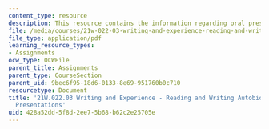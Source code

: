 ```yaml
---
content_type: resource
description: This resource contains the information regarding oral presentations.
file: /media/courses/21w-022-03-writing-and-experience-reading-and-writing-autobiography-spring-2014/428a52dd5f8d2ee75b68b62c2e25705e_MIT21W_022_03S14_OralPres.pdf
file_type: application/pdf
learning_resource_types:
- Assignments
ocw_type: OCWFile
parent_title: Assignments
parent_type: CourseSection
parent_uid: 9bec6f95-18d6-0133-8e69-951760b0c710
resourcetype: Document
title: '21W.022.03 Writing and Experience - Reading and Writing Autobiography: Oral
  Presentations'
uid: 428a52dd-5f8d-2ee7-5b68-b62c2e25705e
---
```

